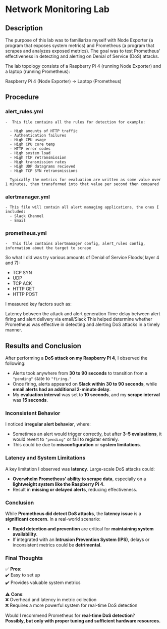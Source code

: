 # Network Monitoring Lab 

## Description 

The purpose of this lab was to familiarize myself with Node Exporter (a program that exposes system metrics) and Prometheus (a program that scrapes and analyzes exposed metrics). The goal was to test Prometheus' effectiveness in detecting and alerting on Denial of Service (DoS) attacks.

The lab topology consists of a Raspberry Pi 4 (running Node Exporter) and a laptop (running Prometheus):

Raspberry Pi 4 (Node Exporter) → Laptop (Prometheus)

## Procedure 

### alert_rules.yml 

    -  This file contains all the rules for detection for example: 
    
      - High amounts of HTTP traffic 
      - Authentication failures 
      - High CPU usage 
      - High CPU core temp 
      - HTTP error codes 
      - High system load
      - High TCP retransmission 
      - High transmission rates
      - High UDP datagrams recieved 
      - High TCP SYN retransmissions

      Typically the metrics for evaluation are written as some value over 1 minutes, then transformed into that value per second then compared
      
### alertmanager.yml

    - This file will contain all alert managing applications, the ones I included: 
      - Slack Channel 
      - Email
    
### prometheus.yml 

    -  This file contains alertmanager config, alert_rules config, information about the target to scrape 


So what I did was try various amounts of Denial of Service Floods( layer 4 and 7): 
  - TCP SYN
  - UDP
  - TCP ACK
  - HTTP GET
  - HTTP POST

I measured key factors such as:

Latency between the attack and alert generation
Time delay between alert firing and alert delivery via email/Slack
This helped determine whether Prometheus was effective in detecting and alerting DoS attacks in a timely manner.

## Results and Conclusion 


After performing a **DoS attack on my Raspberry Pi 4**, I observed the following:  

- Alerts took anywhere from **30 to 90 seconds** to transition from a `"pending"` state to `"firing."`  
- Once firing, alerts appeared on **Slack within 30 to 90 seconds**, while **email alerts had an additional 2-minute delay**.  
- My **evaluation interval** was set to **10 seconds**, and my **scrape interval** was **15 seconds**.  

### **Inconsistent Behavior**  
I noticed **irregular alert behavior**, where:  
- Sometimes an alert would trigger correctly, but after **3–5 evaluations**, it would revert to `"pending"` or fail to register entirely.  
- This could be due to **misconfiguration** or **system limitations**.  

### **Latency and System Limitations**  
A key limitation I observed was **latency**. Large-scale DoS attacks could:  
- **Overwhelm Prometheus' ability to scrape data**, especially on a **lightweight system like the Raspberry Pi 4**.  
- Result in **missing or delayed alerts**, reducing effectiveness.  

### **Conclusion**  
While **Prometheus did detect DoS attacks**, the **latency issue** is a **significant concern**. In a real-world scenario:  
- **Rapid detection and prevention** are critical for **maintaining system availability**.  
- If integrated with an **Intrusion Prevention System (IPS)**, delays or inconsistent metrics could be **detrimental**.  

### **Final Thoughts**  
✅ **Pros**:  
✔️ Easy to set up  
✔️ Provides valuable system metrics  

⚠️ **Cons**:  
❌ Overhead and latency in metric collection  
❌ Requires a more powerful system for real-time DoS detection  

Would I recommend Prometheus for **real-time DoS detection**?  
**Possibly, but only with proper tuning and sufficient hardware resources.**  
